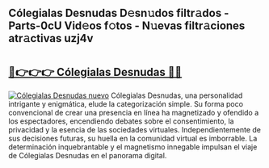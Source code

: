## Cólegialas Desnudas D𝚎sn𝚞dos filtr𝚊dos - Parts-0cU Vid𝚎os f𝚘tos - N𝚞evas filtr𝚊ciones atr𝚊ctivas uzj4v

# <h2><a href="http://mb6qo5.tromn.icu/?c=C%c3%b3legialas+Desnudas">🔗👉👉👉 Cólegialas Desnudas 🔗🔗</a></h2>

[![Cólegialas Desnudas nuevo](https://i.imgur.com/pEAQMta.gif)](http://mb6qo5.tromn.icu/?c=C%c3%b3legialas+Desnudas)
Cólegialas Desnudas, una personalidad intrigante y enigmática, elude la categorización simple. Su forma poco convencional de crear una presencia en línea ha magnetizado y ofendido a los espectadores, encendiendo debates sobre el consentimiento, la privacidad y la esencia de las sociedades virtuales. Independientemente de sus decisiones futuras, su huella en la comunidad virtual es imborrable. La determinación inquebrantable y el magnetismo innegable impulsan el viaje de Cólegialas Desnudas en el panorama digital.
